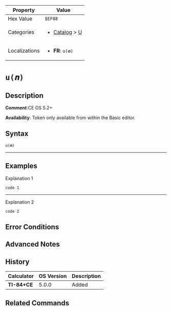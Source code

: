 | Property      | Value |
|---------------|-------|
| Hex Value     | `$EF88`|
| Categories    | <ul><li>[Catalog](<../categories/Catalog.md>) > [U](<../categories/Catalog.md#U>)</li></ul> |
| Localizations | <ul><li><b>FR</b>: `u(𝒏)`</li></ul> |

# `u(𝒏)`

## Description


<b>Comment</b>:CE OS 5.2+

<b>Availability</b>: Token only available from within the Basic editor.

## Syntax
`u(𝒏)`

<hr>

## Examples

Explanation 1
```ti-basic
code 1
```
---
Explanation 2
```ti-basic
code 2
```

## Error Conditions


## Advanced Notes


## History
| Calculator | OS Version | Description |
|------------|------------|-------------|
| <b>TI-84+CE</b> | 5.0.0 | Added

## Related Commands

    